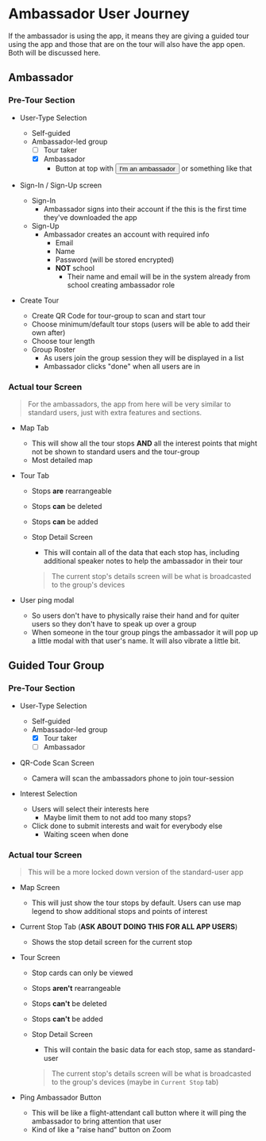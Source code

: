# Ambassador User Journey

If the ambassador is using the app, it means they are giving a guided tour using the app and those that are on the tour will also have the app open. Both will be discussed here.


## Ambassador

### Pre-Tour Section

- User-Type Selection
    - Self-guided 
    - Ambassador-led group 
        - [ ] Tour taker  
        - [x] Ambassador 
            - Button at top with <button>I'm an ambassador</button> or something like that 

- Sign-In / Sign-Up screen
    - Sign-In
        - Ambassador signs into their account if the this is the first time they've downloaded the app
    - Sign-Up
        - Ambassador creates an account with required info
            - Email
            - Name
            - Password (will be stored encrypted) 
            - **NOT** school 
                - Their name and email will be in the system already from school creating ambassador role

- Create Tour 
    - Create QR Code for tour-group to scan and start tour
    - Choose minimum/default tour stops (users will be able to add their own after)
    - Choose tour length
    - Group Roster
        - As users join the group session they will be displayed in a list 
        - Ambassador clicks "done" when all users are in


### Actual tour Screen

> For the ambassadors, the app from here will be very similar to standard users, just with extra features and sections.

- Map Tab
    - This will show all the tour stops **AND** all the interest points that might not be shown to standard users and the tour-group
    - Most detailed map

- Tour Tab
    - Stops **are** rearrangeable 
    - Stops **can** be deleted
    - Stops **can** be added

    - Stop Detail Screen
        - This will contain all of the data that each stop has, including additional speaker notes to help the ambassador in their tour
        > The current stop's details screen will be what is broadcasted to the group's devices

- User ping modal
    - So users don't have to physically raise their hand and for quiter users so they don't have to speak up over a group
    - When someone in the tour group pings the ambassador it will pop up a little modal with that user's name. It will also vibrate a little bit.




## Guided Tour Group


### Pre-Tour Section

- User-Type Selection
    - Self-guided 
    - Ambassador-led group 
        - [x] Tour taker 
        - [ ] Ambassador 

- QR-Code Scan Screen
    - Camera will scan the ambassadors phone to join tour-session

- Interest Selection
    - Users will select their interests here 
        - Maybe limit them to not add too many stops?
    - Click done to submit interests and wait for everybody else
        - Waiting sceen when done


### Actual tour Screen

> This will be a more locked down version of the standard-user app

- Map Screen
    - This will just show the tour stops by default. Users can use map legend to show additional stops and points of interest

- Current Stop Tab (**ASK ABOUT DOING THIS FOR ALL APP USERS**)
    - Shows the stop detail screen for the current stop

- Tour Screen
    - Stop cards can only be viewed
    - Stops **aren't** rearrangeable 
    - Stops **can't** be deleted
    - Stops **can't** be added

    - Stop Detail Screen
        - This will contain the basic data for each stop, same as standard-user
        > The current stop's details screen will be what is broadcasted to the group's devices (maybe in `Current Stop` tab)

- Ping Ambassador Button
    - This will be like a flight-attendant call button where it will ping the ambassador to bring attention that user
    - Kind of like a "raise hand" button on Zoom


